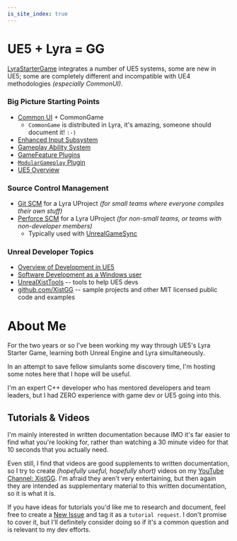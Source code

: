 ```yaml
---
is_site_index: true
---
```



# UE5 + Lyra = GG

[LyraStarterGame](/UE5/LyraStarterGame/)
integrates a number of UE5 systems, some are new in UE5;
some are completely different and incompatible with UE4 methodologies
*(especially CommonUI)*.

### Big Picture Starting Points

- [Common UI](/UE5/CommonUI/) + CommonGame
  - `CommonGame` is distributed in Lyra, it's amazing, someone should document it! `:-)`
- [Enhanced Input Subsystem](/UE5/EnhancedInput/)
- [Gameplay Ability System](/UE5/GameplayAbilitySystem/)
- [GameFeature Plugins](/UE5/GameFeatures/)
- [`ModularGameplay` Plugin](/UE5/ModularGameplay/)
- [UE5 Overview](/UE5/)

### Source Control Management

- [Git SCM](/Git/) for a Lyra UProject *(for small teams where everyone compiles their own stuff)*
- [Perforce SCM](/Perforce/) for a Lyra UProject *(for non-small teams, or teams with non-developer members)*
  - Typically used with [UnrealGameSync](https://docs.unrealengine.com/4.26/en-US/ProductionPipelines/DeployingTheEngine/UnrealGameSync/)

### Unreal Developer Topics

- [Overview of Development in UE5](/UE5/Dev/)
- [Software Development as a Windows user](/Windows/)
- [UnrealXistTools](/UnrealXistTools/) -- tools to help UE5 devs
- [github.com/XistGG](https://github.com/XistGG) -- sample projects and other MIT licensed public code and examples


# About Me

For the two years or so I've been working my way through UE5's Lyra Starter Game,
learning both Unreal Engine and Lyra simultaneously.

In an attempt to save fellow simulants some discovery time,
I'm hosting some notes here that I hope will be useful.

I'm an expert C++ developer who has mentored developers and team leaders,
but I had ZERO experience with game dev or UE5 going into this.


## Tutorials & Videos

I'm mainly interested in written documentation because IMO it's far easier to find
what you're looking for, rather than watching a 30 minute video for that 10 seconds
that you actually need.

Even still, I find that videos are good supplements to written documentation,
so I try to create *(hopefully useful, hopefully short)* videos
on my [YouTube Channel: XistGG](https://youtube.com/c/XistGG).
I'm afraid they aren't very entertaining, but then again they are intended as
supplementary material to this written documentation, so it is what it is.

If you have ideas for tutorials you'd like me to research and document, feel free to
create a [New Issue](https://github.com/x157/x157.github.io/labels/tutorial%20request)
and tag it as a `tutorial request`.  I don't promise to cover it, but
I'll definitely consider doing so if
it's a common question and is relevant to my dev efforts.
